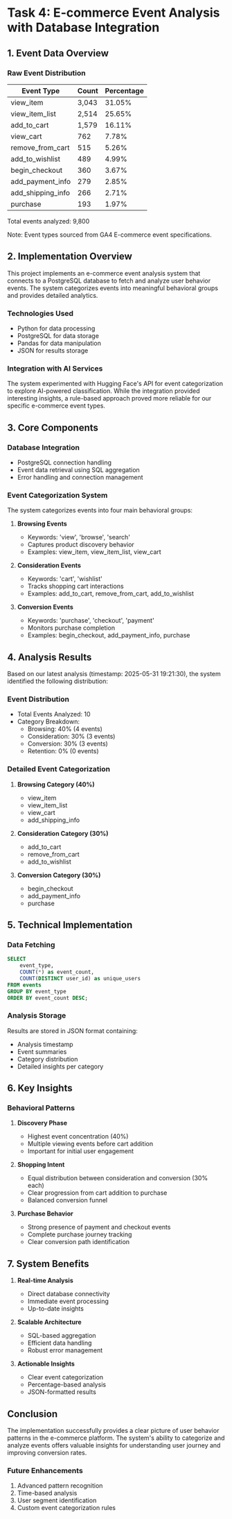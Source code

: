 # Task 4: E-commerce Event Analysis with Database Integration

## 1. Event Data Overview

### Raw Event Distribution
| Event Type          | Count | Percentage |
|---------------------|-------|------------|
| view_item          | 3,043 | 31.05% |
| view_item_list     | 2,514 | 25.65% |
| add_to_cart        | 1,579 | 16.11% |
| view_cart          | 762  | 7.78%  |
| remove_from_cart   | 515  | 5.26%  |
| add_to_wishlist    | 489  | 4.99%  |
| begin_checkout     | 360  | 3.67%  |
| add_payment_info   | 279  | 2.85%  |
| add_shipping_info  | 266  | 2.71%  |
| purchase           | 193  | 1.97%  |

Total events analyzed: 9,800

Note: Event types sourced from GA4 E-commerce event specifications.

## 2. Implementation Overview

This project implements an e-commerce event analysis system that connects to a PostgreSQL database to fetch and analyze user behavior events. The system categorizes events into meaningful behavioral groups and provides detailed analytics.

### Technologies Used
- Python for data processing
- PostgreSQL for data storage
- Pandas for data manipulation
- JSON for results storage

### Integration with AI Services
The system experimented with Hugging Face's API for event categorization to explore AI-powered classification. While the integration provided interesting insights, a rule-based approach proved more reliable for our specific e-commerce event types.

## 3. Core Components

### Database Integration
- PostgreSQL connection handling
- Event data retrieval using SQL aggregation
- Error handling and connection management

### Event Categorization System
The system categorizes events into four main behavioral groups:

1. **Browsing Events**
   - Keywords: 'view', 'browse', 'search'
   - Captures product discovery behavior
   - Examples: view_item, view_item_list, view_cart

2. **Consideration Events**
   - Keywords: 'cart', 'wishlist'
   - Tracks shopping cart interactions
   - Examples: add_to_cart, remove_from_cart, add_to_wishlist

3. **Conversion Events**
   - Keywords: 'purchase', 'checkout', 'payment'
   - Monitors purchase completion
   - Examples: begin_checkout, add_payment_info, purchase

## 4. Analysis Results

Based on our latest analysis (timestamp: 2025-05-31 19:21:30), the system identified the following distribution:

### Event Distribution
- Total Events Analyzed: 10
- Category Breakdown:
  - Browsing: 40% (4 events)
  - Consideration: 30% (3 events)
  - Conversion: 30% (3 events)
  - Retention: 0% (0 events)

### Detailed Event Categorization

1. **Browsing Category (40%)**
   - view_item
   - view_item_list
   - view_cart
   - add_shipping_info

2. **Consideration Category (30%)**
   - add_to_cart
   - remove_from_cart
   - add_to_wishlist

3. **Conversion Category (30%)**
   - begin_checkout
   - add_payment_info
   - purchase

## 5. Technical Implementation

### Data Fetching
```sql
SELECT 
    event_type,
    COUNT(*) as event_count,
    COUNT(DISTINCT user_id) as unique_users
FROM events 
GROUP BY event_type
ORDER BY event_count DESC;
```

### Analysis Storage
Results are stored in JSON format containing:
- Analysis timestamp
- Event summaries
- Category distribution
- Detailed insights per category

## 6. Key Insights

### Behavioral Patterns
1. **Discovery Phase**
   - Highest event concentration (40%)
   - Multiple viewing events before cart addition
   - Important for initial user engagement

2. **Shopping Intent**
   - Equal distribution between consideration and conversion (30% each)
   - Clear progression from cart addition to purchase
   - Balanced conversion funnel

3. **Purchase Behavior**
   - Strong presence of payment and checkout events
   - Complete purchase journey tracking
   - Clear conversion path identification

## 7. System Benefits

1. **Real-time Analysis**
   - Direct database connectivity
   - Immediate event processing
   - Up-to-date insights

2. **Scalable Architecture**
   - SQL-based aggregation
   - Efficient data handling
   - Robust error management

3. **Actionable Insights**
   - Clear event categorization
   - Percentage-based analysis
   - JSON-formatted results

## Conclusion

The implementation successfully provides a clear picture of user behavior patterns in the e-commerce platform. The system's ability to categorize and analyze events offers valuable insights for understanding user journey and improving conversion rates.

### Future Enhancements
1. Advanced pattern recognition
2. Time-based analysis
3. User segment identification
4. Custom event categorization rules
